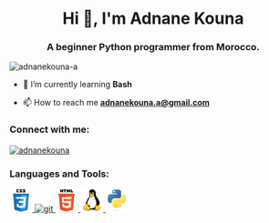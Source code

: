 <h1 align="center">Hi 👋, I'm Adnane Kouna</h1>
<h3 align="center">A beginner Python programmer from Morocco.</h3>

<p align="left"> <img src="https://komarev.com/ghpvc/?username=adnanekouna-a&label=Profile%20views&color=0e75b6&style=flat" alt="adnanekouna-a" /> </p>

- 🌱 I’m currently learning **Bash**

- 📫 How to reach me **adnanekouna.a@gmail.com**

<h3 align="left">Connect with me:</h3>
<p align="left">
<a href="https://twitter.com/adnanekouna" target="blank"><img align="center" src="https://cdn.jsdelivr.net/npm/simple-icons@3.0.1/icons/twitter.svg" alt="adnanekouna" height="30" width="40" /></a>
</p>

<h3 align="left">Languages and Tools:</h3>
<p align="left"> <a href="https://www.w3schools.com/css/" target="_blank"> <img src="https://raw.githubusercontent.com/devicons/devicon/master/icons/css3/css3-original-wordmark.svg" alt="css3" width="40" height="40"/> </a> <a href="https://git-scm.com/" target="_blank"> <img src="https://www.vectorlogo.zone/logos/git-scm/git-scm-icon.svg" alt="git" width="40" height="40"/> </a> <a href="https://www.w3.org/html/" target="_blank"> <img src="https://raw.githubusercontent.com/devicons/devicon/master/icons/html5/html5-original-wordmark.svg" alt="html5" width="40" height="40"/> </a> <a href="https://www.linux.org/" target="_blank"> <img src="https://raw.githubusercontent.com/devicons/devicon/master/icons/linux/linux-original.svg" alt="linux" width="40" height="40"/> </a> <a href="https://www.python.org" target="_blank"> <img src="https://raw.githubusercontent.com/devicons/devicon/master/icons/python/python-original.svg" alt="python" width="40" height="40"/> </a> </p>
